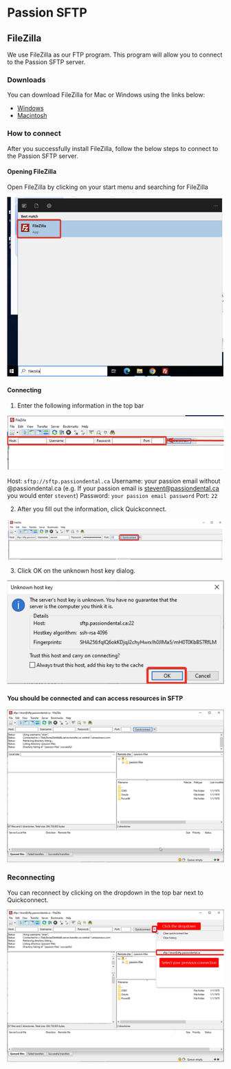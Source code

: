 # Passion SFTP

## FileZilla

We use FileZilla as our FTP program. This program will allow you to connect to the Passion SFTP server.

### Downloads

You can download FileZilla for Mac or Windows using the links below:

* [Windows](https://public.passiondental.ca/filezilla/FileZilla_3.68.1_win64-setup.exe)
* [Macintosh](https://public.passiondental.ca/filezilla/FileZilla_3.68.1_macos-arm64.app.tar.bz2)

### How to connect

After you successfully install FileZilla, follow the below steps to connect to the Passion SFTP server.

#### Opening FileZilla

Open FileZilla by clicking on your start menu and searching for FileZilla

![startmenu](images/startmenu.png)

#### Connecting

1. Enter the following information in the top bar

![topbar](images/topbar.png)

Host: `sftp://sftp.passiondental.ca`
Username: your passion email without @passiondental.ca (e.g. If your passion email is
stevent@passiondental.ca you would enter `stevent`)
Password: `your passion email password`
Port: `22`

2. After you fill out the information, click Quickconnect.

![quickconnect](images/quickconnect.png)

3. Click OK on the unknown host key dialog.

![hostkeydialog](images/hostkeydialog.png)

#### You should be connected and can access resources in SFTP

![connected](images/connected.png)

### Reconnecting

You can reconnect by clicking on the dropdown in the top bar next to Quickconnect.

![reconnecting](images/reconnecting.png)
